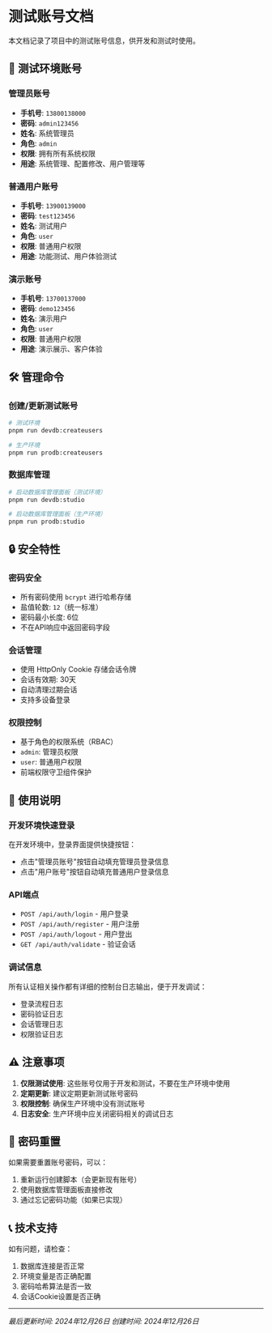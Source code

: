 # 测试账号文档

本文档记录了项目中的测试账号信息，供开发和测试时使用。

## 🔐 测试环境账号

### 管理员账号
- **手机号**: `13800138000`
- **密码**: `admin123456`
- **姓名**: 系统管理员
- **角色**: `admin`
- **权限**: 拥有所有系统权限
- **用途**: 系统管理、配置修改、用户管理等

### 普通用户账号
- **手机号**: `13900139000`
- **密码**: `test123456`
- **姓名**: 测试用户
- **角色**: `user`
- **权限**: 普通用户权限
- **用途**: 功能测试、用户体验测试

### 演示账号
- **手机号**: `13700137000`
- **密码**: `demo123456`
- **姓名**: 演示用户
- **角色**: `user`
- **权限**: 普通用户权限
- **用途**: 演示展示、客户体验

## 🛠️ 管理命令

### 创建/更新测试账号
```bash
# 测试环境
pnpm run devdb:createusers

# 生产环境
pnpm run prodb:createusers
```

### 数据库管理
```bash
# 启动数据库管理面板（测试环境）
pnpm run devdb:studio

# 启动数据库管理面板（生产环境）
pnpm run prodb:studio
```

## 🔒 安全特性

### 密码安全
- 所有密码使用 `bcrypt` 进行哈希存储
- 盐值轮数: `12`（统一标准）
- 密码最小长度: 6位
- 不在API响应中返回密码字段

### 会话管理
- 使用 HttpOnly Cookie 存储会话令牌
- 会话有效期: 30天
- 自动清理过期会话
- 支持多设备登录

### 权限控制
- 基于角色的权限系统（RBAC）
- `admin`: 管理员权限
- `user`: 普通用户权限
- 前端权限守卫组件保护

## 📝 使用说明

### 开发环境快速登录
在开发环境中，登录界面提供快捷按钮：
- 点击"管理员账号"按钮自动填充管理员登录信息
- 点击"用户账号"按钮自动填充普通用户登录信息

### API端点
- `POST /api/auth/login` - 用户登录
- `POST /api/auth/register` - 用户注册
- `POST /api/auth/logout` - 用户登出
- `GET /api/auth/validate` - 验证会话

### 调试信息
所有认证相关操作都有详细的控制台日志输出，便于开发调试：
- 登录流程日志
- 密码验证日志
- 会话管理日志
- 权限验证日志

## ⚠️ 注意事项

1. **仅限测试使用**: 这些账号仅用于开发和测试，不要在生产环境中使用
2. **定期更新**: 建议定期更新测试账号密码
3. **权限控制**: 确保生产环境中没有测试账号
4. **日志安全**: 生产环境中应关闭密码相关的调试日志

## 🔄 密码重置

如果需要重置账号密码，可以：
1. 重新运行创建脚本（会更新现有账号）
2. 使用数据库管理面板直接修改
3. 通过忘记密码功能（如果已实现）

## 📞 技术支持

如有问题，请检查：
1. 数据库连接是否正常
2. 环境变量是否正确配置
3. 密码哈希算法是否一致
4. 会话Cookie设置是否正确

---

*最后更新时间: 2024年12月26日*
*创建时间: 2024年12月26日* 